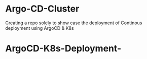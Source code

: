 # Argo-CD-Cluster
Creating a repo solely to show case the deployment of Continous deployment using ArgoCD &amp; K8s
# ArgoCD-K8s-Deployment-
